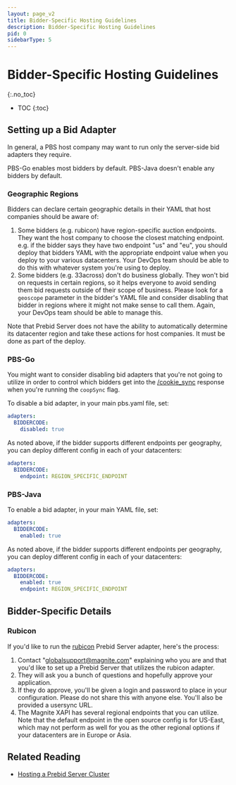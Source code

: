 ```yaml
---
layout: page_v2
title: Bidder-Specific Hosting Guidelines
description: Bidder-Specific Hosting Guidelines
pid: 0
sidebarType: 5
---
```


# Bidder-Specific Hosting Guidelines
{:.no_toc}

* TOC
{:toc}

## Setting up a Bid Adapter

In general, a PBS host company may want to run only the server-side bid adapters they require.

PBS-Go enables most bidders by default. PBS-Java doesn't enable any bidders by default.

### Geographic Regions

Bidders can declare certain geographic details in their YAML that host companies should be aware of:

1. Some bidders (e.g. rubicon) have region-specific auction endpoints. They want the host company to choose the closest matching endpoint. e.g. if the bidder says they have two endpoint "us" and "eu", you should deploy that bidders YAML with the appropriate endpoint value when you deploy to your various datacenters. Your DevOps team should be able to do this with whatever system you're using to deploy.
1. Some bidders (e.g. 33across) don't do business globally. They won't bid on requests in certain regions, so it helps everyone to avoid sending them bid requests outside of their scope of business. Please look for a `geoscope` parameter in the bidder's YAML file and consider disabling that bidder in regions where it might not make sense to call them. Again, your DevOps team should be able to manage this.

Note that Prebid Server does not have the ability to automatically determine its datacenter region and take these actions for host companies. It must be done as part of the deploy.

### PBS-Go

You might want to consider disabling bid adapters that you're not 
going to utilize in order to control which bidders get into the [/cookie_sync](/prebid-server/endpoints/pbs-endpoint-cookieSync.html) response when you're running the `coopSync` flag.

To disable a bid adapter, in your main pbs.yaml file, set:

```yaml
adapters:
  BIDDERCODE:
    disabled: true
```

As noted above, if the bidder supports different endpoints per geography, you can deploy different
config in each of your datacenters:

```yaml
adapters:
  BIDDERCODE:
    endpoint: REGION_SPECIFIC_ENDPOINT
```

### PBS-Java

To enable a bid adapter, in your main YAML file, set:

```yaml
adapters:
  BIDDERCODE:
    enabled: true
```

As noted above, if the bidder supports different endpoints per geography, you can deploy different
config in each of your datacenters:

```yaml
adapters:
  BIDDERCODE:
    enabled: true
    endpoint: REGION_SPECIFIC_ENDPOINT
```

## Bidder-Specific Details

### Rubicon

If you'd like to run the [rubicon](/dev-docs/bidders/rubicon.html) Prebid Server adapter, here's the process:

1. Contact "globalsupport@magnite.com" explaining who you are and that you'd like to set up a Prebid Server that utilizes the rubicon adapter.
2. They will ask you a bunch of questions and hopefully approve your application.
3. If they do approve, you'll be given a login and password to place in your configuration. Please do not share this with anyone else. You'll also be provided a usersync URL.
4. The Magnite XAPI has several regional endpoints that you can utilize. Note that the default endpoint in the open source config is for US-East, which may not perform as well for you as the other regional options if your datacenters are in Europe or Asia.

## Related Reading

- [Hosting a Prebid Server Cluster](/prebid-server/hosting/pbs-hosting.html)
